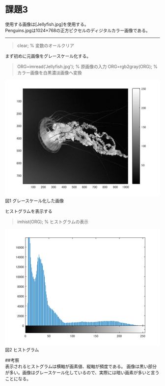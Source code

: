 # 課題3

使用する画像は[Jellyfish.jpg]を使用する。  
Penguins.jpgは1024×768の正方ピクセルのディジタルカラー画像である。　　

---  
> clear; % 変数のオールクリア  

まず初めに元画像をグレースケール化する。  
> ORG=imread('Jellyfish.jpg'); % 原画像の入力
> ORG=rgb2gray(ORG); % カラー画像を白黒濃淡画像へ変換

![4-1.png](https://github.com/noritama101/MATLAB-Image-Processing-Technology/blob/master/%E8%AA%B2%E9%A1%8C/Images/4/1.png)  
図1 グレースケール化した画像  

ヒストグラムを表示する
> imhist(ORG); % ヒストグラムの表示  

![4-2.png](https://github.com/noritama101/MATLAB-Image-Processing-Technology/blob/master/%E8%AA%B2%E9%A1%8C/Images/4/4-2.png)  
図2 ヒストグラム  


##考察  
表示されるヒストグラムは横軸が画素値、縦軸が頻度である。
画像は黒い部分が多い。画像はグレースケール化しているので、実際には暗い画素が多いと言うことになる。

